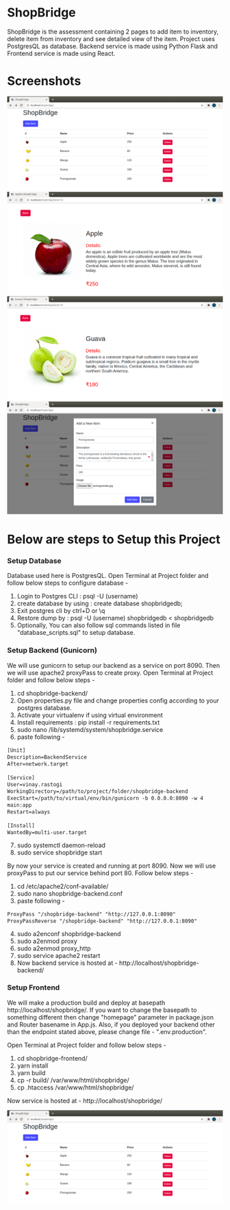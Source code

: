 # ShopBridge

ShopBridge is the assessment containing 2 pages to add item to inventory, delete item from inventory and see detailed view of the item.
Project uses PostgresQL as database. Backend service is made using Python Flask and Frontend service is made using React.

# Screenshots
![alt text](screenshots/Screenshot-1.png)
![alt text](screenshots/Screenshot-2.png)
![alt text](screenshots/Screenshot-3.png)
![alt text](screenshots/Screenshot-4.png)

# Below are steps to Setup this Project

### Setup Database

Database used here is PostgresQL. Open Terminal at Project folder and follow below steps to configure database -

  1. Login to Postgres CLI : psql -U (username)
  2. create database by using : create database shopbridgedb;
  3. Exit postgres cli by ctrl+D or \q
  4. Restore dump by : psql -U (username) shopbridgedb < shopbridgedb
  5. Optionally, You can also follow sql commands listed in file "database_scripts.sql" to setup database.

### Setup Backend (Gunicorn)

We will use gunicorn to setup our backend as a service on port 8090. Then we will use apache2 proxyPass to create proxy. Open Terminal at Project folder and follow below steps -

  1. cd shopbridge-backend/
  2. Open properties.py file and change properties config according to your postgres database.
  3. Activate your virtualenv if using virtual environment
  4. Install requirements : pip install -r requirements.txt
  5. sudo nano /lib/systemd/system/shopbridge.service
  6. paste following - 
~~~
[Unit]
Description=BackendService
After=network.target

[Service]
User=vinay.rastogi
WorkingDirectory=/path/to/project/folder/shopbridge-backend
ExecStart=/path/to/virtual/env/bin/gunicorn -b 0.0.0.0:8090 -w 4 main:app
Restart=always

[Install]
WantedBy=multi-user.target
~~~

  7. sudo systemctl daemon-reload
  8. sudo service shopbridge start

By now your service is created and running at port 8090. Now we will use proxyPass to put our service behind port 80. Follow below steps -

  1. cd /etc/apache2/conf-available/
  2. sudo nano shopbridge-backend.conf
  3. paste following - 
~~~
ProxyPass "/shopbridge-backend" "http://127.0.0.1:8090"
ProxyPassReverse "/shopbridge-backend" "http://127.0.0.1:8090"
~~~

  4. sudo a2enconf shopbridge-backend
  5. sudo a2enmod proxy
  6. sudo a2enmod proxy_http
  7. sudo service apache2 restart
  8. Now backend service is hosted at - http://localhost/shopbridge-backend/

### Setup Frontend

We will make a production build and deploy at basepath http://localhost/shopbridge/. If you want to change the basepath to something different then change "homepage" parameter in package.json and Router basename in App.js. Also, if you deployed your backend other than the endpoint stated above, please change file - ".env.production".

Open Terminal at Project folder and follow below steps -

  1. cd shopbridge-frontend/
  2. yarn install
  3. yarn build
  4. cp -r build/ /var/www/html/shopbridge/
  5. cp .htaccess /var/www/html/shopbridge/

Now service is hosted at - http://localhost/shopbridge/

![alt text](screenshots/Screenshot-1.png)

